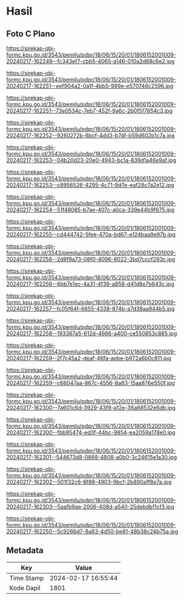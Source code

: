 # Hasil

## Foto C Plano

https://sirekap-obj-formc.kpu.go.id/3543/pemilu/pdpr/18/06/15/20/01/1806152001009-20240217-162249--fc343ef7-cbb5-4065-a146-010a2d68c6e2.jpg

https://sirekap-obj-formc.kpu.go.id/3543/pemilu/pdpr/18/06/15/20/01/1806152001009-20240217-162251--eef904a2-0a1f-4bb5-999e-e570746c2596.jpg

https://sirekap-obj-formc.kpu.go.id/3543/pemilu/pdpr/18/06/15/20/01/1806152001009-20240217-162251--73e0534c-7eb7-452f-9a6c-2b0f5f7654c3.jpg

https://sirekap-obj-formc.kpu.go.id/3543/pemilu/pdpr/18/06/15/20/01/1806152001009-20240217-162252--9260272b-6bcf-4dd3-b7df-b59d602b1c7a.jpg

https://sirekap-obj-formc.kpu.go.id/3543/pemilu/pdpr/18/06/15/20/01/1806152001009-20240217-162253--04b20d23-20e0-4943-bc1a-839d1a46e9af.jpg

https://sirekap-obj-formc.kpu.go.id/3543/pemilu/pdpr/18/06/15/20/01/1806152001009-20240217-162253--c8956526-4295-4c71-9d7e-eaf28c7a2e12.jpg

https://sirekap-obj-formc.kpu.go.id/3543/pemilu/pdpr/18/06/15/20/01/1806152001009-20240217-162254--51f48085-b7ae-407c-a0ca-339e44b9f675.jpg

https://sirekap-obj-formc.kpu.go.id/3543/pemilu/pdpr/18/06/15/20/01/1806152001009-20240217-162255--cd444742-5fee-470a-bd67-e124baa9e97b.jpg

https://sirekap-obj-formc.kpu.go.id/3543/pemilu/pdpr/18/06/15/20/01/1806152001009-20240217-162256--2d8f9a73-08f0-4096-8022-3bd7cccf293c.jpg

https://sirekap-obj-formc.kpu.go.id/3543/pemilu/pdpr/18/06/15/20/01/1806152001009-20240217-162256--6bb7e1ec-4a31-4f39-a858-d41d8e7b643c.jpg

https://sirekap-obj-formc.kpu.go.id/3543/pemilu/pdpr/18/06/15/20/01/1806152001009-20240217-162257--fc05f64f-6655-4338-874b-a7d38aa944b5.jpg

https://sirekap-obj-formc.kpu.go.id/3543/pemilu/pdpr/18/06/15/20/01/1806152001009-20240217-162258--193367a5-612d-4666-a400-ce550853c885.jpg

https://sirekap-obj-formc.kpu.go.id/3543/pemilu/pdpr/18/06/15/20/01/1806152001009-20240217-162259--2f7c45a2-deaf-46fa-aebe-b972a6b0c811.jpg

https://sirekap-obj-formc.kpu.go.id/3543/pemilu/pdpr/18/06/15/20/01/1806152001009-20240217-162259--c66047aa-867c-4556-8a83-15aa876e550f.jpg

https://sirekap-obj-formc.kpu.go.id/3543/pemilu/pdpr/18/06/15/20/01/1806152001009-20240217-162300--7a601c6d-3929-43f9-a12e-36a68532e6db.jpg

https://sirekap-obj-formc.kpu.go.id/3543/pemilu/pdpr/18/06/15/20/01/1806152001009-20240217-162300--fbb95474-ed3f-44bc-9854-ea2059a178e0.jpg

https://sirekap-obj-formc.kpu.go.id/3543/pemilu/pdpr/18/06/15/20/01/1806152001009-20240217-162301--544673d8-0868-4808-a0b0-3c24615e1a30.jpg

https://sirekap-obj-formc.kpu.go.id/3543/pemilu/pdpr/18/06/15/20/01/1806152001009-20240217-162302--501f32c6-8f88-4903-9bcf-2b890aff8e7a.jpg

https://sirekap-obj-formc.kpu.go.id/3543/pemilu/pdpr/18/06/15/20/01/1806152001009-20240217-162303--5aafb9ae-2006-408d-a540-25debdb11cf3.jpg

https://sirekap-obj-formc.kpu.go.id/3543/pemilu/pdpr/18/06/15/20/01/1806152001009-20240217-162250--5c9266d7-8a83-4d50-be81-48b38c24b75a.jpg


## Metadata

| Key        | Value               |
| ---------- | ------------------- |
| Time Stamp | 2024-02-17 16:55:44 |
| Kode Dapil | 1801                |



